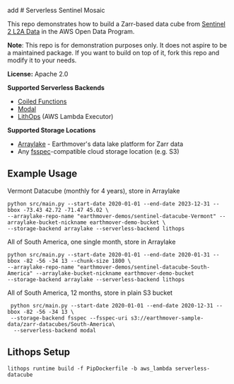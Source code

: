 add # Serverless Sentinel Mosaic

This repo demonstrates how to build a Zarr-based data cube from [Sentinel 2 L2A Data](https://registry.opendata.aws/sentinel-2-l2a-cogs/)
in the AWS Open Data Program.

**Note**: This repo is for demonstration purposes only. It does not aspire to be a maintained package.
If you want to build on top of it, fork this repo and modify it to your needs.

**License:** Apache 2.0

**Supported Serverless Backends**

- [Coiled Functions](https://docs.coiled.io/user_guide/usage/functions/index.html)
- [Modal](https://modal.com)
- [LithOps](https://lithops-cloud.github.io/) (AWS Lambda Executor)

**Supported Storage Locations**

- [Arraylake](https://docs.earthmover.io/) - Earthmover's data lake platform for Zarr data
- Any [fsspec](https://filesystem-spec.readthedocs.io/en/latest/)-compatible cloud storage location (e.g. S3)

## Example Usage

Vermont Datacube (monthly for 4 years), store in Arraylake

```
python src/main.py --start-date 2020-01-01 --end-date 2023-12-31 --bbox -73.43 42.72 -71.47 45.02 \
--arraylake-repo-name "earthmover-demos/sentinel-datacube-Vermont" --arraylake-bucket-nickname earthmover-demo-bucket \
--storage-backend arraylake --serverless-backend lithops
```

All of South America, one single month, store in Arraylake

```
python src/main.py --start-date 2020-01-01 --end-date 2020-01-31 --bbox -82 -56 -34 13 --chunk-size 1800 \
--arraylake-repo-name "earthmover-demos/sentinel-datacube-South-America" --arraylake-bucket-nickname earthmover-demo-bucket
--storage-backend arraylake --serverless-backend lithops 
```

All of South America, 12 months, store in plain S3 bucket

```
 python src/main.py --start-date 2020-01-01 --end-date 2020-12-31 --bbox -82 -56 -34 13 \
 --storage-backend fsspec --fsspec-uri s3://earthmover-sample-data/zarr-datacubes/South-America\
  --serverless-backend modal
```


## Lithops Setup


```
lithops runtime build -f PipDockerfile -b aws_lambda serverless-datacube
```


